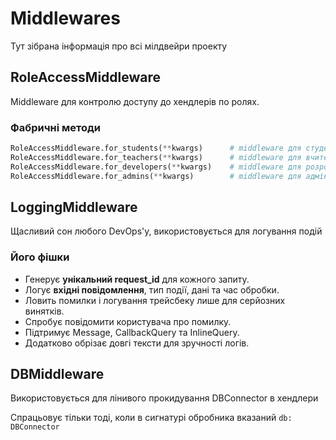 # Middlewares

Тут зібрана інформація про всі мілдвейри проекту

## RoleAccessMiddleware

Middleware для контролю доступу до хендлерів по ролях.

### Фабричні методи

```python
RoleAccessMiddleware.for_students(**kwargs)      # middleware для студентів
RoleAccessMiddleware.for_teachers(**kwargs)      # middleware для вчителів
RoleAccessMiddleware.for_developers(**kwargs)    # middleware для розробників
RoleAccessMiddleware.for_admins(**kwargs)        # middleware для адміністраторів
```

## LoggingMiddleware

Щасливий сон любого DevOps'у, використовується для логування подій

### Його фішки

- Генерує **унікальний request_id** для кожного запиту.
- Логує **вхідні повідомлення**, тип події, дані та час обробки.
- Ловить помилки і логування трейсбеку лише для серйозних винятків.
- Спробує повідомити користувача про помилку.
- Підтримує Message, CallbackQuery та InlineQuery.
- Додатково обрізає довгі тексти для зручності логів.

## DBMiddleware

Використовується для лінивого прокидування DBConnector в хендлери

Спрацьовує тільки тоді, коли в сигнатурі обробника вказаний `db: DBConnector`
